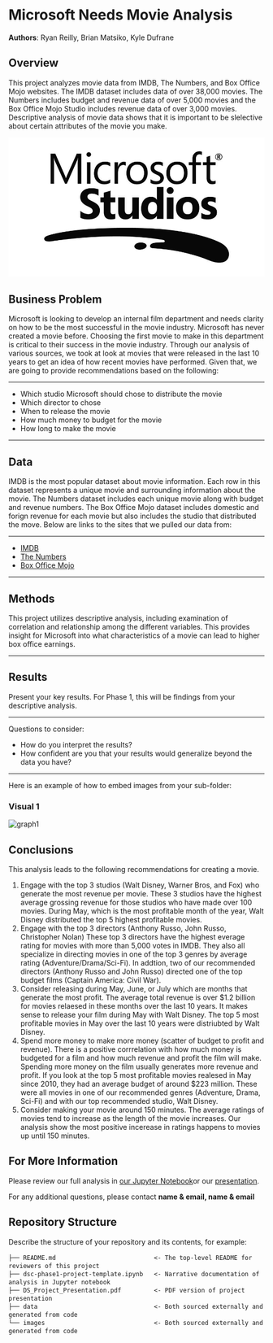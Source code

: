 # Microsoft Needs Movie Analysis

**Authors**: Ryan Reilly, Brian Matsiko, Kyle Dufrane

## Overview

This project analyzes movie data from IMDB, The Numbers, and Box Office Mojo websites. The IMDB dataset includes data of over 38,000 movies. The Numbers includes budget and revenue data of over 5,000 movies and the Box Office Mojo Studio includes revenue data of over 3,000 movies. Descriptive analysis of movie data shows that it is important to be slelective about certain attributes of the movie you make.

![logo](images/logo.jpeg)

## Business Problem

Microsoft is looking to develop an internal film department and needs clarity on how to be the most successful in the movie industry. Microsoft has never created a movie before. Choosing the first movie to make in this department is critical to their success in the movie industry. Through our analysis of various sources, we took at look at movies that were released in the last 10 years to get an idea of how recent movies have performed. Given that, we are going to provide recommendations based on the following:
***
* Which studio Microsoft should chose to distribute the movie
* Which director to chose
* When to release the movie
* How much money to budget for the movie
* How long to make the movie
***

## Data

IMDB is the most popular dataset about movie information. Each row in this dataset represents a unique movie and surrounding information about the movie. The Numbers dataset includes each unique movie along with budget and revenue numbers. The Box Office Mojo dataset includes domestic and forign revenue for each movie but also includes the studio that distributed the move. Below are links to the sites that we pulled our data from:

***
* [IMDB](https://www.imdb.com/interfaces/)
* [The Numbers](https://www.the-numbers.com)
* [Box Office Mojo](https://www.boxofficemojo.com)
***

## Methods

This project utilizes descriptive analysis, including examination of correlation and relationship among the different variables. This provides insight for Microsoft into what characteristics of a movie can lead to higher box office earnings.

***

## Results

Present your key results. For Phase 1, this will be findings from your descriptive analysis.

***
Questions to consider:
* How do you interpret the results?
* How confident are you that your results would generalize beyond the data you have?
***

Here is an example of how to embed images from your sub-folder:

### Visual 1
![graph1](./images/viz1.png)

## Conclusions

This analysis leads to the following recommendations for creating a movie.
1. Engage with the top 3 studios (Walt Disney, Warner Bros, and Fox) who generate the most revenue per movie.
These 3 studios have the highest average grossing revenue for those studios who have made over 100 movies. During May, which is the most profitable month of the year, Walt Disney distributed the top 5 highest profitable movies.
2. Engage with the top 3 directors (Anthony Russo, John Russo, Christopher Nolan)
These top 3 directors have the highest everage rating for movies with more than 5,000 votes in IMDB. They also all specialize in directing movies in one of the top 3 genres by average rating (Adventure/Drama/Sci-Fi). In addtion, two of our recommended directors (Anthony Russo and John Russo) directed one of the top budget films (Captain America: Civil War).
3. Consider releasing during May, June, or July which are months that generate the most profit.
The average total revenue is over $1.2 billion for movies relaesed in these months over the last 10 years. It makes sense to release your film during May with Walt Disney. The top 5 most profitable movies in May over the last 10 years were distriubted by Walt Disney.
4. Spend more money to make more money (scatter of budget to profit and revenue).
There is a positive corrrelation with how much money is budgeted for a film and how much revenue and profit the film will make. Spending more money on the film usually generates more revenue and profit. If you look at the top 5 most profitable movies realesed in May since 2010, they had an average budget of around $223 million. These were all movies in one of our recommended genres (Adventure, Drama, Sci-Fi) and with our top recommended studio, Walt Disney.
5. Consider making your movie around 150 minutes.
The average ratings of movies tend to increase as the length of the movie increases. Our analysis show the most positive incerease in ratings happens to movies up until 150 minutes.


## For More Information

Please review our full analysis in [our Jupyter Notebook](./final_notebook.ipynb)or our [presentation](./DS_Project_Presentation.pdf).

For any additional questions, please contact **name & email, name & email**

## Repository Structure

Describe the structure of your repository and its contents, for example:

```
├── README.md                           <- The top-level README for reviewers of this project
├── dsc-phase1-project-template.ipynb   <- Narrative documentation of analysis in Jupyter notebook
├── DS_Project_Presentation.pdf         <- PDF version of project presentation
├── data                                <- Both sourced externally and generated from code
└── images                              <- Both sourced externally and generated from code
```
